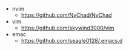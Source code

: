 - nvim
	- https://github.com/NvChad/NvChad
- vim
	- https://github.com/skywind3000/vim
- emac
	- https://github.com/seagle0128/.emacs.d